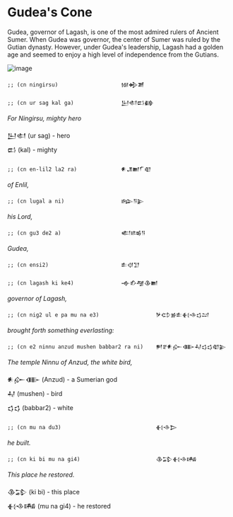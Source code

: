 # Gudea's Cone
Gudea, governor of Lagash, is one of the most admired rulers of Ancient Sumer.
When Gudea was governor, the center of Sumer was ruled by the Gutian dynasty.
However, under Gudea's leadership, Lagash had a golden age and seemed to enjoy
a high level of independence from the Gutians.

![image](https://github.com/user-attachments/assets/82e6c55f-bcfb-4c0a-b412-3be842b16601)

```;; (cn ningirsu)                    𒎏𒄈𒋢```

```;; (cn ur sag kal ga)               𒌨𒊕𒆗𒂵```

*For Ningirsu, mighty hero*

𒌨𒊕 (ur sag) - hero\
𒆗 (kal) - mighty

```;; (cn en-lil2 la2 ra)              𒀭𒂗𒆤𒇲𒊏```

*of Enlil,*

```;; (cn lugal a ni)                  𒈗𒀀𒉌```

*his Lord,*

```;; (cn gu3 de2 a)                   𒅗𒌤𒀀```

*Gudea,* 

```;; (cn ensi2)                       𒉺𒋼𒋛```

```;; (cn lagash ki ke4)               𒉢𒁓𒆷𒆠𒆤```

*governor of Lagash,*

```;; (cn nig2 ul e pa mu na e3)                  𒃻𒌌𒂊𒉺𒈬𒈾𒌓𒁺```

*brought forth something everlasting:*                                  

```;; (cn e2 ninnu anzud mushen babbar2 ra ni)    𒂍𒐐𒀭𒅎𒂂𒄷𒌓𒌓𒊏𒉌```

*The temple Ninnu of Anzud, the white bird,*

𒀭𒅎𒂂 (Anzud) - a Sumerian god\
𒄷 (mushen) - bird\
𒌓𒌓 (babbar2) - white

```;; (cn mu na du3)                              𒈬𒈾𒆕```

*he built.* 

```;; (cn ki bi mu na gi4)                        𒆠𒁉𒈬𒈾𒄄```

*This place he restored.*

𒆠𒁉 (ki bi) - this place\
𒈬𒈾𒄄 (mu na gi4) - he restored



